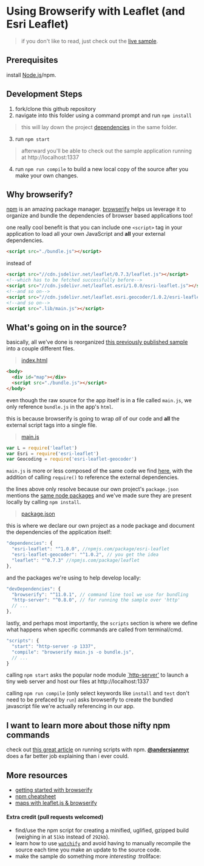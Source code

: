 # Using Browserify with Leaflet (and Esri Leaflet)

> if you don't like to read, just check out the [live sample](http://esri.github.io/developer-support/web-leaflet/browserify/index.html).

## Prerequisites

install [Node.js](https://nodejs.org/en/)/npm.

## Development Steps

1. fork/clone this github repository
2. navigate into this folder using a command prompt and run `npm install`
> this will lay down the project [dependencies](https://github.com/Esri/developer-support/blob/gh-pages/web-leaflet/browserify/package.json#L8-L18) in the same folder.

3. run `npm start`
> afterward you'll be able to check out the sample application running at http://localhost:1337

4. run `npm run compile` to build a new local copy of the source after you make your own changes.

## Why browserify?

[npm](http://npmjs.org) is an amazing package manager.  [browserify](http://browserify.org/) helps us leverage it to organize and bundle the dependencies of browser based applications too!

one really cool benefit is that you can include one `<script>` tag in your application to load all your own JavaScript and **all** your external dependencies.

```html
<script src="./bundle.js"></script>
```
instead of
```html
<script src="//cdn.jsdelivr.net/leaflet/0.7.3/leaflet.js"></script>
<!--which has to be fetched successfully before-->
<script src="//cdn.jsdelivr.net/leaflet.esri/1.0.0/esri-leaflet.js"></script>
<!--and so on-->
<script src="//cdn.jsdelivr.net/leaflet.esri.geocoder/1.0.2/esri-leaflet-geocoder.js"></script>
<!--and so on-->
<script src=".lib/main.js"></script>
```

## What's going on in the source?

basically, all we've done is reorganized [this previously published sample](http://esri.github.io/esri-leaflet/examples/geocoding-control.html) into a couple different files.

> [index.html](https://github.com/Esri/developer-support/blob/gh-pages/web-leaflet/browserify/index.html)

```html
<body>
  <div id="map"></div>
  <script src="./bundle.js"></script>
</body>
```
even though the raw source for the app itself is in a file called `main.js`, we only reference `bundle.js` in the app's `html`.

this is because browserify is going to wrap *all* of our code and **all** the external script tags into a single file.

> [main.js](https://github.com/Esri/developer-support/blob/gh-pages/web-leaflet/browserify/main.js)

```js
var L = require('leaflet')
var Esri = require('esri-leaflet')
var Geocoding = require('esri-leaflet-geocoder')
```

`main.js` is more or less composed of the same code we find [here](http://esri.github.io/esri-leaflet/examples/geocoding-control.html), with the addition of calling `require()` to reference the external dependencies.

the lines above only resolve because our own project's `package.json` mentions the [same node packages](https://github.com/Esri/developer-support/blob/gh-pages/web-leaflet/browserify/package.json#L9-L11) and we've made sure they are present locally by calling `npm install`.

> [package.json](https://github.com/Esri/developer-support/blob/gh-pages/web-leaflet/browserify/package.json)

this is where we declare our own project as a node package and document the dependencies of the application itself:

```js
"dependencies": {
  "esri-leaflet": "^1.0.0", //npmjs.com/package/esri-leaflet
  "esri-leaflet-geocoder": "^1.0.2", // you get the idea
  "leaflet": "^0.7.3" //npmjs.com/package/leaflet
},
```
and the packages we're using to help develop locally:
```js
"devDependencies": {
  "browserify": "^11.0.1", // command line tool we use for bundling
  "http-server": "^0.8.0", // for running the sample over 'http'
  // ...
},
```

lastly, and perhaps most importantly, the `scripts` section is where we define what happens when specific commands are called from terminal/cmd.

```js
"scripts": {
  "start": "http-server -p 1337",
  "compile": "browserify main.js -o bundle.js",
  // ...
}
```

calling `npm start` asks the popular node module [`http-server'](https://www.npmjs.com/package/http-server) to launch a tiny web server and host our files at http://localhost:1337

calling `npm run compile` (only select keywords like `install` and `test` don't need to be prefaced by `run`) asks browserify to create the bundled javascript file we're actually referencing in our app.

## I want to learn more about those nifty npm commands

check out [this great article](http://www.jayway.com/2014/03/28/running-scripts-with-npm/) on running scripts with npm.  [**@andersjanmyr**](https://github.com/andersjanmyr) does a far better job explaining than i ever could.

## More resources

* [getting started with browserify](http://www.sitepoint.com/getting-started-browserify/)
* [npm cheatsheet](http://browsenpm.org/help)
* [maps with leaflet.js & browserify](http://makerlog.org/posts/leaflet-basics/)

#### Extra credit (pull requests welcomed)

* find/use the npm script for creating a minified, uglified, gzipped build (weighing in at `51kb` instead of `292kb`).
* learn how to use [`watchify`](https://github.com/substack/watchify) and avoid having to manually recompile the source each time you make an update to the source code.
* make the sample do something more *interesting* :trollface:
